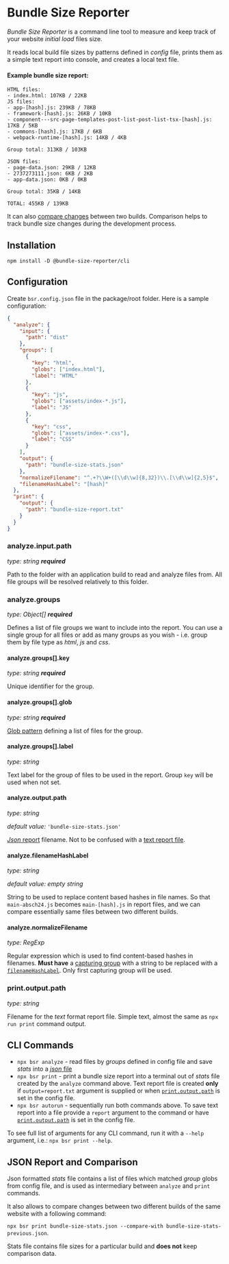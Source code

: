 # Bundle Size Reporter

_Bundle Size Reporter_ is a command line tool to measure and keep track of your website _initial load_ files size.

It reads local build file sizes by patterns defined in _config_ file,
prints them as a simple text report into console,
and creates a local text file.

#### Example bundle size report:

```
HTML files:
- index.html: 107KB / 22KB
JS files:
- app-[hash].js: 239KB / 78KB
- framework-[hash].js: 26KB / 10KB
- component---src-page-templates-post-list-post-list-tsx-[hash].js: 17KB / 5KB
- commons-[hash].js: 17KB / 6KB
- webpack-runtime-[hash].js: 14KB / 4KB

Group total: 313KB / 103KB

JSON files:
- page-data.json: 29KB / 12KB
- 2737273111.json: 6KB / 2KB
- app-data.json: 0KB / 0KB

Group total: 35KB / 14KB

TOTAL: 455KB / 139KB
```

It can also [compare changes](#json-report-and-comparison) between two builds.
Comparison helps to track bundle size changes during the development process.

## Installation

`npm install -D @bundle-size-reporter/cli`

## Configuration

Create `bsr.config.json` file in the package/root folder. Here is a sample configuration:

```json
{
  "analyze": {
    "input": {
      "path": "dist"
    },
    "groups": [
      {
        "key": "html",
        "globs": ["index.html"],
        "label": "HTML"
      },
      {
        "key": "js",
        "globs": ["assets/index-*.js"],
        "label": "JS"
      },
      {
        "key": "css",
        "globs": ["assets/index-*.css"],
        "label": "CSS"
      }
    ],
    "output": {
      "path": "bundle-size-stats.json"
    },
    "normalizeFilename": "^.+?\\W+([\\d\\w]{8,32})\\.[\\d\\w]{2,5}$",
    "filenameHashLabel": "[hash]"
  },
  "print": {
    "output": {
      "path": "bundle-size-report.txt"
    }
  }
}
```

### analyze.input.path

_type: string **required**_

Path to the folder with an application build to read and analyze files from.
All file groups will be resolved relatively to this folder.

### analyze.groups

_type: Object[] **required**_

Defines a list of file groups we want to include into the report.
You can use a single group for all files or add as many groups as you wish -
i.e. group them by file type as _html_, _js_ and _css_.

#### analyze.groups[].key

_type: string **required**_

Unique identifier for the group.

#### analyze.groups[].glob

_type: string **required**_

[Glob pattern](https://www.npmjs.com/package/glob) defining a list of files for the group.

#### analyze.groups[].label

_type: string_

Text label for the group of files to be used in the report.
Group `key` will be used when not set.

#### analyze.output.path

_type: string_

_default value:_ `'bundle-size-stats.json'`

[_Json_ report](#json-report-and-comparison) filename.
Not to be confused with a [text report file](#printoutput).

#### analyze.filenameHashLabel

_type: string_

_default value: empty string_

String to be used to replace content based hashes in file names.
So that `main-absch24.js` becomes `main-[hash].js` in report files, and we can compare
essentially same files between two different builds.

#### analyze.normalizeFilename

_type: RegExp_

Regular expression which is used to find content-based hashes in filenames.
**Must have** a
[capturing group](https://developer.mozilla.org/en-US/docs/Web/JavaScript/Reference/Regular_expressions/Capturing_group)
with a string to be replaced with a [`filenameHashLabel`](#analyzefilenamehashlabel).
Only first capturing group will be used.

### print.output.path

_type: string_

Filename for the _text_ format report file.
Simple text, almost the same as `npx run print` command output.

## CLI Commands

- `npx bsr analyze` - read files by _groups_ defined in config file and
  save _stats_ into a [_json_ file](#analyzeoutputpath)
- `npx bsr print` - print a bundle size report into a terminal out of
  _stats_ file created by the `analyze` command above.
  Text report file is created **only** if `output=report.txt` argument is supplied
  or when [`print.output.path`](#printoutputpath) is set in the config file.
- `npx bsr autorun` - sequentially run both commands above.
  To save text report into a file provide a `report` argument to the command
  or have [`print.output.path`](#printoutputpath) is set in the config file.

To see full list of arguments for any CLI command, run it with a `--help` argument,
i.e.: `npx bsr print --help`.

## JSON Report and Comparison

Json formatted _stats_ file contains a list of files which matched _group_ globs from
config file, and is used as intermediary between `analyze` and `print` commands.

It also allows to compare changes between two different builds of the same website with
a following command:

`npx bsr print bundle-size-stats.json --compare-with bundle-size-stats-previous.json`.

Stats file contains file sizes for a particular build and **does not** keep comparison data.
